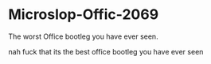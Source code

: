 # Microslop-Offic-2069
The worst Office bootleg you have ever seen.

nah fuck that its the best office bootleg you have ever seen
